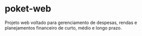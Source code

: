 # poket-web
Projeto web voltado para gerenciamento de despesas, rendas e planejamentos financeiro de curto, médio e longo prazo. 
